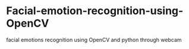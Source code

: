 # Facial-emotion-recognition-using-OpenCV
facial emotions recognition using OpenCV and python through webcam
